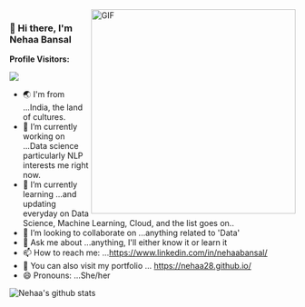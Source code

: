 <img align="right" alt="GIF" src="https://github.com/nehaa28/nehaa28/blob/main/gif.gif" width="360"/>



<!--https://i.imgur.com/9GNZGLH.gif

-->


### 👋 Hi there, I'm Nehaa Bansal

**Profile Visitors:** 

![](https://Visitor-badge.glitch.me/badge?page_id=nehaa28.profileviews-badge)

<!--
**nehaa28/nehaa28** is a ✨ _special_ ✨ repository because its `README.md` (this file) appears on your GitHub profile.

Here are some ideas to get you started:
-->

- 🌏 I'm from ...India, the land of cultures.
- 🔭 I’m currently working on ...Data science particularly NLP interests me right now.
- 🌱 I’m currently learning ...and updating everyday on Data Science, Machine Learning, Cloud, and the list goes on..
- 👯 I’m looking to collaborate on ...anything related to 'Data'
- 💬 Ask me about ...anything, I'll either know it or learn it
- 📫 How to reach me: ...https://www.linkedin.com/in/nehaabansal/
- 💞️ You can also visit my portfolio ... https://nehaa28.github.io/
- 😄 Pronouns: ...She/her

![Nehaa's github stats](https://github-readme-stats.vercel.app/api?username=nehaa28&show_icons=true&theme=dark)


